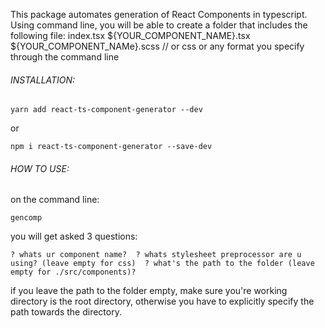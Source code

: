 This package automates generation of React Components in typescript.
Using command line, you will be able to create a folder that includes the following file:
index.tsx
${YOUR_COMPONENT_NAME}.tsx
${YOUR_COMPONENT_NAMe}.scss // or css or any format you specify through the command line

###### INSTALLATION:
`yarn add react-ts-component-generator --dev`

or 

`npm i react-ts-component-generator --save-dev`

###### HOW TO USE:
on the command line:

`gencomp`

you will get asked 3 questions:

`? whats ur component name? 
 ? whats stylesheet preprocessor are u using? (leave empty for css) 
 ? what's the path to the folder (leave empty for ./src/components)? 
`

if you leave the path to the folder empty, make sure you're working directory is the
root directory, otherwise you have to explicitly specify the path towards the directory.

